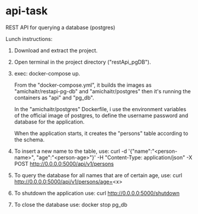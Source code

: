 # api-task
REST API for querying a database (postgres)

Lunch instructions:

1. Download and extract the project.

2. Open terminal in the project directory ("restApi_pgDB").

3. exec: docker-compose up.

   From the "docker-compose.yml", it builds the images as "amichaitr/restapi-pg-db" and "amichaitr/postgres" then it's running the containers as "api" and "pg_db".
   
   In the "amichaitr/postgres" Dockerfile, i use the environment variables of the official image of postgres, to define the username password and database for the application.
   
   When the application starts, it creates the "persons" table according to the schema.
   
4. To insert a new name to the table, use:
curl -d '{"name":"\<person-name\>", "age":"\<person-age\>"}' -H "Content-Type: application/json" -X POST http://0.0.0.0:5000/api/v1/persons
  
5. To query the database for all names that are of certain age, use:
curl  http://0.0.0.0:5000/api/v1/persons/age=<x\>
  
6. To shutdown the application use:
curl  http://0.0.0.0:5000/shutdown

7. To close the database use:
docker stop pg_db
  


